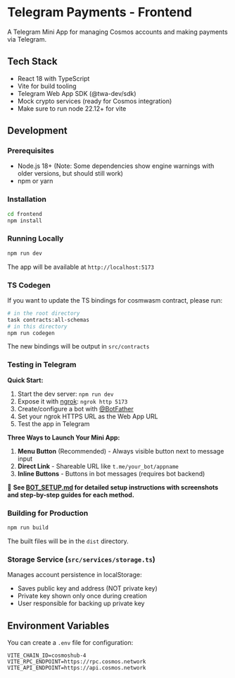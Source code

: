 # Telegram Payments - Frontend

A Telegram Mini App for managing Cosmos accounts and making payments via Telegram.

## Tech Stack

- React 18 with TypeScript
- Vite for build tooling
- Telegram Web App SDK (@twa-dev/sdk)
- Mock crypto services (ready for Cosmos integration)
- Make sure to run node 22.12+ for vite

## Development

### Prerequisites

- Node.js 18+ (Note: Some dependencies show engine warnings with older versions, but should still work)
- npm or yarn

### Installation

```bash
cd frontend
npm install
```

### Running Locally

```bash
npm run dev
```

The app will be available at `http://localhost:5173`

### TS Codegen

If you want to update the TS bindings for cosmwasm contract, please run:

```bash
# in the root directory
task contracts:all-schemas
# in this directory
npm run codegen
```

The new bindings will be output in `src/contracts`

### Testing in Telegram

**Quick Start:**

1. Start the dev server: `npm run dev`
2. Expose it with [ngrok](https://ngrok.com/): `ngrok http 5173`
3. Create/configure a bot with [@BotFather](https://t.me/botfather)
4. Set your ngrok HTTPS URL as the Web App URL
5. Test the app in Telegram

**Three Ways to Launch Your Mini App:**

1. **Menu Button** (Recommended) - Always visible button next to message input
2. **Direct Link** - Shareable URL like `t.me/your_bot/appname`
3. **Inline Buttons** - Buttons in bot messages (requires bot backend)

📖 **See [BOT_SETUP.md](BOT_SETUP.md) for detailed setup instructions with screenshots and step-by-step guides for each method.**

### Building for Production

```bash
npm run build
```

The built files will be in the `dist` directory.

### Storage Service (`src/services/storage.ts`)

Manages account persistence in localStorage:

- Saves public key and address (NOT private key)
- Private key shown only once during creation
- User responsible for backing up private key

## Environment Variables

You can create a `.env` file for configuration:

```env
VITE_CHAIN_ID=cosmoshub-4
VITE_RPC_ENDPOINT=https://rpc.cosmos.network
VITE_API_ENDPOINT=https://api.cosmos.network
```
